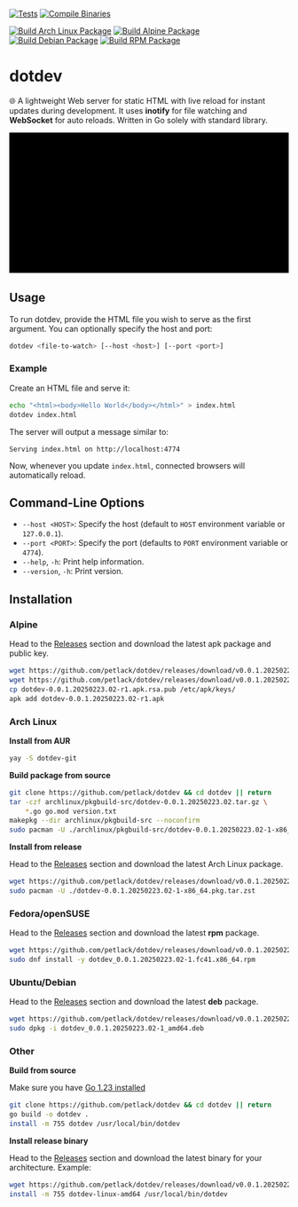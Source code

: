 [![Tests](https://github.com/petlack/dotdev/actions/workflows/tests.yml/badge.svg)](https://github.com/petlack/dotdev/actions/workflows/tests.yml)
[![Compile Binaries](https://github.com/petlack/dotdev/actions/workflows/compile.yml/badge.svg)](https://github.com/petlack/dotdev/actions/workflows/compile.yml)

[![Build Arch Linux Package](https://github.com/petlack/dotdev/actions/workflows/archlinux.yml/badge.svg)](https://github.com/petlack/dotdev/actions/workflows/archlinux.yml)
[![Build Alpine Package](https://github.com/petlack/dotdev/actions/workflows/alpine.yml/badge.svg)](https://github.com/petlack/dotdev/actions/workflows/alpine.yml)
[![Build Debian Package](https://github.com/petlack/dotdev/actions/workflows/debian.yml/badge.svg)](https://github.com/petlack/dotdev/actions/workflows/debian.yml)
[![Build RPM Package](https://github.com/petlack/dotdev/actions/workflows/rpm.yml/badge.svg)](https://github.com/petlack/dotdev/actions/workflows/rpm.yml)

# dotdev
🌐 A lightweight Web server for static HTML with live reload for instant updates during development.
It uses **inotify** for file watching and **WebSocket** for auto reloads.
Written in Go solely with standard library.

![Screen recording](screencast.gif)

## Usage
To run dotdev, provide the HTML file you wish to serve as the first argument.
You can optionally specify the host and port:
```bash
dotdev <file-to-watch> [--host <host>] [--port <port>]
```

### Example
Create an HTML file and serve it:
```bash
echo "<html><body>Hello World</body></html>" > index.html
dotdev index.html
```
The server will output a message similar to:
```
Serving index.html on http://localhost:4774
```
Now, whenever you update `index.html`, connected browsers will automatically reload.

## Command-Line Options
* `--host <HOST>`: Specify the host (default to `HOST` environment variable or `127.0.0.1`).
* `--port <PORT>`: Specify the port (defaults to `PORT` environment variable or `4774`).
* `--help`, `-h`: Print help information.
* `--version`, `-h`: Print version.

## Installation

### Alpine
Head to the [Releases](https://github.com/petlack/dotdev/releases) section and download the latest apk package and public key.
```bash
wget https://github.com/petlack/dotdev/releases/download/v0.0.1.20250223.02/dotdev-0.0.1.20250222.01-r1.apk
wget https://github.com/petlack/dotdev/releases/download/v0.0.1.20250223.02/dotdev-0.0.1.20250222.01-r1.apk.rsa.pub
cp dotdev-0.0.1.20250223.02-r1.apk.rsa.pub /etc/apk/keys/
apk add dotdev-0.0.1.20250223.02-r1.apk
```

### Arch Linux
**Install from AUR**
```bash
yay -S dotdev-git
```

**Build package from source**
```bash
git clone https://github.com/petlack/dotdev && cd dotdev || return
tar -czf archlinux/pkgbuild-src/dotdev-0.0.1.20250223.02.tar.gz \
    *.go go.mod version.txt
makepkg --dir archlinux/pkgbuild-src --noconfirm
sudo pacman -U ./archlinux/pkgbuild-src/dotdev-0.0.1.20250223.02-1-x86_64.pkg.tar.zst
```

**Install from release**

Head to the [Releases](https://github.com/petlack/dotdev/releases) section and download the latest Arch Linux package.
```bash
wget https://github.com/petlack/dotdev/releases/download/v0.0.1.20250223.02/dotdev-0.0.1.20250222.01-1-x86_64.pkg.tar.zst
sudo pacman -U ./dotdev-0.0.1.20250223.02-1-x86_64.pkg.tar.zst
```

### Fedora/openSUSE
Head to the [Releases](https://github.com/petlack/dotdev/releases) section and download the latest **rpm** package.
```bash
wget https://github.com/petlack/dotdev/releases/download/v0.0.1.20250223.02/dotdev_0.0.1.20250222.01.fc41.x86_64.rpm
sudo dnf install -y dotdev_0.0.1.20250223.02-1.fc41.x86_64.rpm
```

### Ubuntu/Debian
Head to the [Releases](https://github.com/petlack/dotdev/releases) section and download the latest **deb** package.
```bash
wget https://github.com/petlack/dotdev/releases/download/v0.0.1.20250223.02/dotdev_0.0.1.20250222.01-1_amd64.deb
sudo dpkg -i dotdev_0.0.1.20250223.02-1_amd64.deb
```

### Other
**Build from source**

Make sure you have [Go 1.23 installed](https://go.dev/doc/install)
```bash
git clone https://github.com/petlack/dotdev && cd dotdev || return
go build -o dotdev .
install -m 755 dotdev /usr/local/bin/dotdev
```

**Install release binary**

Head to the [Releases](https://github.com/petlack/dotdev/releases) section and download the latest binary for your architecture.
Example:
```bash
wget https://github.com/petlack/dotdev/releases/download/v0.0.1.20250223.02/dotdev-linux-amd64
install -m 755 dotdev-linux-amd64 /usr/local/bin/dotdev
```

